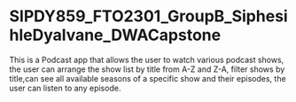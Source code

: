# SIPDY859_FTO2301_GroupB_SiphesihleDyalvane_DWACapstone
This is a Podcast app that allows the user to watch various podcast shows, the user can arrange the show list by title from A-Z and Z-A, filter shows by title,can see all available seasons of a specific show and their episodes, the user can listen to any episode.
